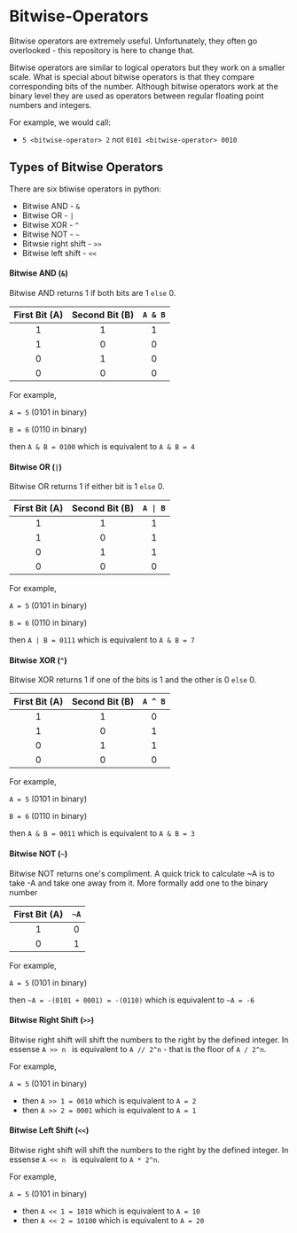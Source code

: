 # Bitwise-Operators
Bitwise operators are extremely useful. Unfortunately, they often go overlooked - this repository is here to change that.

Bitwise operators are similar to logical operators but they work on a smaller scale. What is special about bitwise operators is that they compare corresponding bits of the number. Although bitwise operators work at the binary level they are used as operators between regular floating point numbers and integers. 

For example, we would call:
* ```5 <bitwise-operator> 2``` not ```0101 <bitwise-operator> 0010``` 

## Types of Bitwise Operators
There are six btiwise operators in python:
* Bitwise AND - ```&```
* Bitwise OR - ```|```
* Bitwise XOR - ```^```
* Bitwise NOT - ```~```
* Bitwsie right shift - ```>>```
* Bitwise left shift - ```<<```



#### Bitwise AND (```&```)
Bitwise AND returns 1 if both bits are 1 ```else``` 0.

| First Bit (A) | Second Bit (B) |  ```A & B```  |
|      :---:    |      :---:     |     :---:   |
|        1      |        1       |       1     |
|        1      |        0       |       0     |
|        0      |        1       |       0     |
|        0      |        0       |       0     |

For example, 

```A = 5``` (0101 in binary) 

```B = 6``` (0110 in binary)

then ```A & B = 0100``` which is equivalent to ```A & B = 4```



#### Bitwise OR (```|```)
Bitwise OR returns 1 if either bit is 1 ```else``` 0.

| First Bit (A) | Second Bit (B) |  ```A \| B```  |
|      :---:    |      :---:     |      :---:    |
|        1      |        1       |        1      |
|        1      |        0       |        1      |
|        0      |        1       |        1      |
|        0      |        0       |        0      |


For example, 

```A = 5``` (0101 in binary) 

```B = 6``` (0110 in binary)

then ```A | B = 0111``` which is equivalent to ```A & B = 7```



#### Bitwise XOR (```^```)
Bitwise XOR returns 1 if one of the bits is 1 and the other is 0 ```else``` 0.

| First Bit (A) | Second Bit (B) |  ```A ^ B```  |
|      :---:    |      :---:     |      :---:    |
|        1      |        1       |        0      |
|        1      |        0       |        1      |
|        0      |        1       |        1      |
|        0      |        0       |        0      |

For example, 

```A = 5``` (0101 in binary) 

```B = 6``` (0110 in binary)

then ```A & B = 0011``` which is equivalent to ```A & B = 3```

#### Bitwise NOT (```~```)
Bitwise NOT returns one's compliment. A quick trick to calculate ~A is to take -A and take one away from it. More formally add one to the binary number 

| First Bit (A) |    ```~A```   |
|      :---:    |      :---:    |
|        1      |        0      |
|        0      |        1      |

For example, 

```A = 5``` (0101 in binary) 

then ```~A = -(0101 + 0001) = -(0110)``` which is equivalent to ```~A = -6```

#### Bitwise Right Shift (```>>```)
Bitwise right shift will shift the numbers to the right by the defined integer. In essense ```A >> n ``` is equivalent to ``` A // 2^n ``` - that is the floor of ```A / 2^n```.

For example, 

```A = 5``` (0101 in binary) 

* then ```A >> 1 = 0010``` which is equivalent to ```A = 2```
* then ```A >> 2 = 0001``` which is equivalent to ```A = 1```

#### Bitwise Left Shift (```<<```)
Bitwise right shift will shift the numbers to the right by the defined integer. In essense ```A << n ``` is equivalent to ``` A * 2^n ```.

For example, 

```A = 5``` (0101 in binary) 

* then ```A << 1 = 1010``` which is equivalent to ```A = 10```
* then ```A << 2 = 10100``` which is equivalent to ```A = 20```

